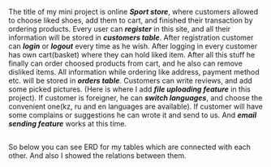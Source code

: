 The title of my mini project is online **_Sport store_**, where customers allowed to choose liked shoes, add them to cart, and finished their transaction by ordering products. Every user can **_register_** in this site, and all their information will be stored in **_customers table_**.  After registration customer can **_login_** or **_logout_** every time as he wish. After logging in every customer has own cart(basket) where they can hold liked item. After all this stuff he finally can order choosed products from cart, and he also can remove disliked items. All information while ordering like address, payment method etc. will be stored in **_orders table_**. Customers can write reviews, and add some picked pictures. (Here is where I add **_file uploading feature_** in this project). If customer is foreigner, he can **_switch languages_**, and choose the convenient one(kz, ru and en languages are available). If customer will have some complains or suggestions he can wrote it and send to us. And **_email sending feature_** works at this time.
##
##
So below you can see ERD for my tables which are connected with each other. And also I showed the relations between them.